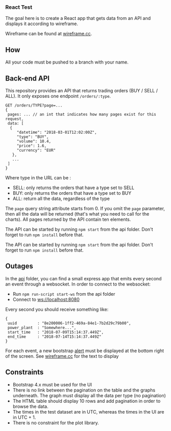 ### React Test

The goal here is to create a React app that gets data from an API and displays it according to wireframe.

Wireframe can be found at  [wireframe.cc](https://wireframe.cc/uR5ws6).

## How

All your code must be pushed to a branch with your name.

## Back-end API

This repository provides an API that returns trading orders (BUY / SELL / ALL). It only exposes one endpoint `/orders/:type`.

```
GET /orders/TYPE?page=...
{
 pages: ... // an int that indicates how many pages exist for this request,
 data: [
  {
     "datetime": "2018-03-01T12:02:00Z",
     "type": "BUY",
     "volume": 10.4,
     "price": 1.6,
     "currency": "EUR"
   },
   ...
 ]
}
```
Where type in the URL can be :
  * SELL: only returns the orders that have a type set to SELL
  * BUY: only returns the orders that have a type set to BUY
  * ALL: return all the data, regardless of the type

The `page` query string attribute starts from 0. If you omit the `page` parameter, then all the data will be returned (that's what you need to call for the charts).
All pages returned by the API contain ten elements.

The API can be started by running `npm start` from the api folder.
Don't forget to run `npm install` before that.

The API can be started by running `npm start` from the api folder.
Don't forget to run `npm install` before that.
 
## Outages

In the [api](api/) folder, you can find a small express app that emits every second an event through a websocket.
In order to connect to the websocket:
 * Run `npm run-script start-ws`  from the api folder
 * Connect to [ws://localhost:8080](ws://localhost:8080)

Every second you should receive something like:

```
{
 uuid         : "8e200006-1ff2-469a-84e1-7b2d29c79b00",
 power_plant  : "Somewhere...",
 start_time   : "2018-07-09T15:14:37.449Z",
 end_time     : "2018-07-14T15:14:37.449Z"
}
```
For each event, a new bootstrap [alert](https://getbootstrap.com/docs/4.0/components/alerts/) must be displayed at the bottom right of the screen. See [wireframe.cc](https://wireframe.cc/uR5ws6) for the text to display

## Constraints

 - Bootstrap 4.x must be used for the UI
 - There is no link between the pagination on the table and the graphs underneath. The graph must display all the data per type (no pagination)
 - The HTML table should display 10 rows and add pagination in order to browse the data.
 - The times in the test dataset are in UTC, whereas the times in the UI are in UTC + 1.
 - There is no constraint for the plot library.
